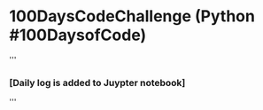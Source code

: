 # 100DaysCodeChallenge (Python #100DaysofCode)
'''
### [Daily log is added to Juypter notebook]

'''
 
